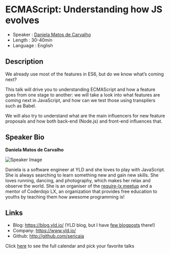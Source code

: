 ECMAScript: Understanding how JS evolves
========================

* Speaker   : [Daniela Matos de Carvalho](https://pixels.camp/sericaia)
* Length    : 30-40min
* Language  : English

Description
-----------

We already use most of the features in ES6, but do we know what’s coming next?

This talk will drive you to understanding ECMAScript and how a feature goes from one stage to another: we will take a look into what features are coming next in JavaScript, and how can we test those using transpilers such as Babel.

We will also try to understand what are the main influencers for new feature proposals and how both back-end (Node.js) and front-end influences that.

Speaker Bio
-----------

**Daniela Matos de Carvalho**

![Speaker Image](https://avatars0.githubusercontent.com/u/1150553?v=4&s=460)

Daniela is a software engineer at YLD and she loves to play with JavaScript. She is always searching to learn something new and gain new skills. She loves running, dancing, and photography, which makes her relax and observe the world. She is an organiser of the [require-lx meetup](www.meetup.com/require-lx) and a mentor of Coderdojo LX, an organization that provides free education to youths by teaching them how awesome programming is!

Links
-----

* Blog: https://blog.yld.io/ (YLD blog, but I have [few blogposts](https://blog.yld.io/author/daniela/) there!)
* Company: https://www.yld.io/
* Github: http://github.com/sericaia

Click [here][1] to see the full calendar and pick your favorite talks

[1]: https://pixels.camp/schedule/
